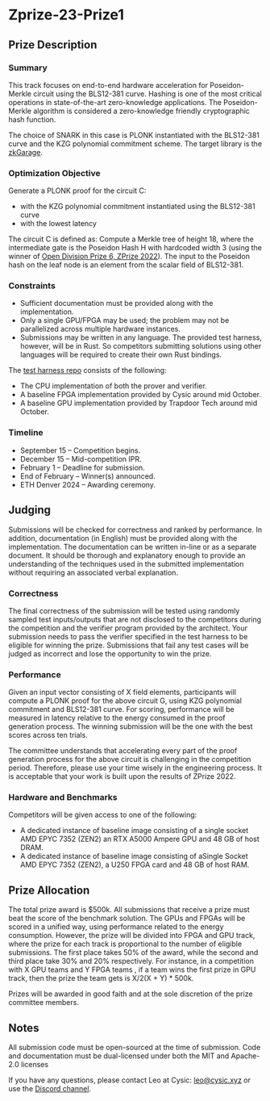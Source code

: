 # Zprize-23-Prize1

## Prize Description

### Summary
This track focuses on end-to-end hardware acceleration for Poseidon-Merkle circuit using the BLS12-381 curve. Hashing is one of the most critical operations in state-of-the-art zero-knowledge applications. The Poseidon-Merkle algorithm is considered a zero-knowledge friendly cryptographic hash function.

The choice of SNARK in this case is PLONK instantiated with the BLS12-381 curve and the KZG polynomial commitment scheme. The target library is the [zkGarage](https://github.com/ZK-Garage/plonk).

### Optimization Objective
Generate a PLONK proof for the circuit C:
  - with the KZG polynomial commitment instantiated using the BLS12-381 curve 
  - with the lowest latency

The circuit C is defined as: Compute a Merkle tree of height 18, where the intermediate gate is the Poseidon Hash H with hardcoded width 3 (using the winner of [Open Division Prize 6, ZPrize 2022](https://github.com/ZK-Garage/plonk/pull/164)). The input to the Poseidon hash on the leaf node is an element from the scalar field of BLS12-381.

### Constraints 
  - Sufficient documentation must be provided along with the implementation.
  - Only a single GPU/FPGA may be used; the problem may not be parallelized across multiple hardware instances.
  - Submissions may be written in any language. The provided test harness, however, will be in Rust. So competitors submitting solutions      using other languages will be required to create their own Rust bindings.

The [test harness repo](https://github.com/cysic-labs/ZPrize-23-Prize1) consists of the following:
  - The CPU implementation of both the prover and verifier. 
  - A baseline FPGA implementation provided by Cysic around mid October.
  - A baseline GPU implementation provided by Trapdoor Tech around mid October.

### Timeline
  - September 15 – Competition begins.
  - December 15 – Mid-competition IPR.
  - February 1 – Deadline for submission.
  - End of February  – Winner(s) announced.
  - ETH Denver 2024 – Awarding ceremony. 

## Judging
Submissions will be checked for correctness and ranked by performance. In addition, documentation (in English) must be provided along with the implementation. The documentation can be written in-line or as a separate document. It should be thorough and explanatory enough to provide an understanding of the techniques used in the submitted implementation without requiring an associated verbal explanation.

### Correctness
The final correctness of the submission will be tested using randomly sampled test inputs/outputs that are not disclosed to the competitors during the competition and the verifier program provided by the architect. Your submission needs to pass the verifier specified in the test harness to be eligible for winning the prize. Submissions that fail any test cases will be judged as incorrect and lose the opportunity to win the prize.

### Performance
Given an input vector consisting of X field elements, participants will compute a PLONK proof for the above circuit G, using KZG polynomial commitment and BLS12-381 curve. For scoring, performance will be measured in latency relative to the energy consumed in the proof generation process. The winning submission will be the one with the best scores across ten trials.

The committee understands that accelerating every part of the proof generation process for the above circuit is challenging in the competition period. Therefore, please use your time wisely in the engineering process. It is acceptable that your work is built upon the results of ZPrize 2022.

### Hardware and Benchmarks
Competitors will be given access to one of the following:
  - A dedicated instance of baseline image consisting of a single socket AMD EPYC 7352 (ZEN2) an RTX A5000 Ampere GPU and 48 GB of host   DRAM.
  - A dedicated instance of baseline image consisting of aSingle Socket AMD EPYC 7352 (ZEN2), a U250 FPGA card and 48 GB of host RAM.

## Prize Allocation
The total prize award is $500k. All submissions that receive a prize must beat the score of the benchmark solution. The GPUs and FPGAs will be scored in a unified way, using performance related to the energy consumption. However, the prize will be divided into FPGA and GPU track, where the prize for each track is proportional to the number of eligible submissions. The first place takes 50% of the award, while the second and third place take 30% and 20% respectively. For instance, in a competition with X GPU teams and Y FPGA teams , if a team wins the first prize in GPU track, then the prize the team gets is X/2(X + Y) * 500k.

Prizes will be awarded in good faith and at the sole discretion of the prize committee members.

## Notes
All submission code must be open-sourced at the time of submission. Code and documentation must be dual-licensed under both the MIT and Apache-2.0 licenses

If you have any questions, please contact Leo at Cysic: leo@cysic.xyz or use the [Discord channel](https://discord.gg/sCGyGxTEX5).
